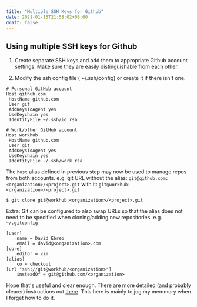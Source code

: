 ```yaml
---
title: "Multiple SSH Keys for Github"
date: 2021-01-15T21:58:02+08:00
draft: false
---
```


## Using multiple SSH keys for Github

1. Create separate SSH keys and add them to appropriate Github account settings. Make sure they are easily distinguishable from each other.

2. Modify the ssh config file ( ~/.ssh/config) or create it if there isn't one.

```
# Personal GitHub account
Host github.com
 HostName github.com
 User git
 AddKeysToAgent yes
 UseKeychain yes
 IdentityFile ~/.ssh/id_rsa

# Work/other GitHub account 
Host workhub
 HostName github.com
 User git
 AddKeysToAgent yes
 UseKeychain yes
 IdentityFile ~/.ssh/work_rsa
```

The `host` alias defined in previous step may now be used to manage repos from both accounts. 
e.g.
git URL without the alias: `git@github.com:<organization>/<project>.git`
with it: `git@workhub:<organization>/<project>.git`
```
$ git clone git@workhub:<organization>/<project>.git
```

Extra: Git can be configured to also swap URLs so that the alias does not need to be specified when
cloning/adding new repositories.
e.g. `~/.gitconfig`
```
[user]
    name = David Ebreo
    email = david@<organization>.com
[core]
    editor = vim
[alias]
    co = checkout
[url "ssh://git@workhub/<organization>"]
    insteadOf = git@github.com/<organization>

```  

Hope that's useful and clear enough. There are more detailed (and probably clearer) instructions out [there](https://xiaolishen.medium.com/use-multiple-ssh-keys-for-different-github-accounts-on-the-same-computer-7d7103ca8693). This here is mainly to jog my memmory when I forget how to do it. 